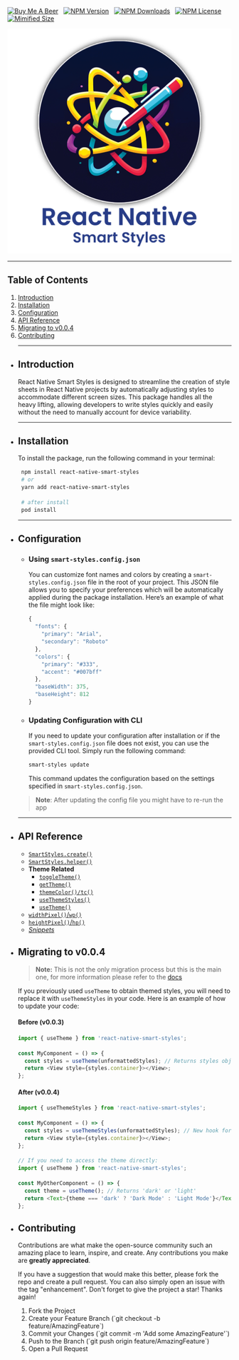 <p align="center">

[![Buy Me A Beer](https://badgen.net/static/buymeacoffee/Buy%20Me%20A%20Beer?icon=&label=&color=cyan&labelColor=black&cache=300&scale=1.1)](https://www.buymeacoffee.com/bennykerido)
&nbsp;
[![NPM Version](https://badgen.net/npm/v/react-native-smart-styles?icon=npm&color=cyan&labelColor=black&label=Package&cache=300&scale=1.1)](https://www.npmjs.com/package/react-native-smart-styles)
&nbsp;
[![NPM Downloads](https://badgen.net/npm/dt/react-native-smart-styles?icon=npm&color=cyan&labelColor=black&label=Downloads&cache=300&scale=1.1)](https://www.npmjs.com/package/react-native-smart-styles)
&nbsp;
[![NPM License](https://badgen.net/npm/license/react-native-smart-styles?icon=npm&color=cyan&labelColor=black&label=License&cache=300&scale=1.1)](https://github.com/bennykerido/react-native-smart-styles/blob/main/LICENSE.md)
&nbsp;
[![Mimified Size](https://badgen.net/bundlephobia/min/react-native-smart-styles?color=cyan&labelColor=black&label=Minified%20Size&cache=300&scale=1.1)](https://github.com/bennykerido/react-native-smart-styles/blob/main/LICENSE.md)
&nbsp;

</p>

<p align="center">
    <img src="https://github.com/bennykerido/react-native-smart-styles/blob/main/media/RNSS-Transparent.png?raw=true" alt="Logo" />
</p>

---
## Table of Contents

1. [Introduction](#introduction)
1. [Installation](#installation)
1. [Configuration](#configuration)
1. [API Reference](#api-reference)
1. [Migrating to v0.0.4](#migrating-to-v004)
1. [Contributing](#contributing)


<ul>
<hr/>
<li>

## Introduction
React Native Smart Styles is designed to streamline the creation of style sheets in React Native projects by
automatically adjusting styles to accommodate different screen sizes. This package handles all the heavy lifting,
allowing developers to write styles quickly and easily without the need to manually account for device variability.
</li>
<hr/>

<li>

## Installation
To install the package, run the following command in your terminal:
  ```bash
   npm install react-native-smart-styles
   # or
   yarn add react-native-smart-styles

   # after install
   pod install
   ```
</li>
<hr/>

<li>

## Configuration
<ul>
<li>

### Using `smart-styles.config.json`
  You can customize font names and colors by creating a `smart-styles.config.json` file in the root of your project.
  This JSON file allows you to specify your preferences which will be automatically applied during the package
  installation. Here’s an example of what the file might look like:
  ```javascript
  {
    "fonts": {
      "primary": "Arial",
      "secondary": "Roboto"
    },
    "colors": {
      "primary": "#333",
      "accent": "#007bff"
    },
    "baseWidth": 375,
    "baseHeight": 812
  }
  ```
</li>
<li>

### Updating Configuration with CLI
  If you need to update your configuration after installation or if the `smart-styles.config.json` file does not
  exist, you can use the provided CLI tool. Simply run the following command:

  ```bash
  smart-styles update
  ```

  This command updates the configuration based on the settings specified in `smart-styles.config.json`.

</li>
</ul>

> **Note**: After updating the config file you might have to re-run the app
</li>
<hr/>
<li>

## API Reference
- [`SmartStyles.create()`](https://www.bennykerido.dev/react-native-smart-styles/docs/api/creating-styles#creating-styles)
- [`SmartStyles.helper()`](https://www.bennykerido.dev/react-native-smart-styles/docs/api/creating-styles#helper-function)
- **Theme Related**
    - [`toggleTheme()`](https://www.bennykerido.dev/react-native-smart-styles/docs/api/theme-related#toggletheme)
    - [`getTheme()`](https://www.bennykerido.dev/react-native-smart-styles/docs/api/theme-related#gettheme)
    - [`themeColor()/tc()`](https://www.bennykerido.dev/react-native-smart-styles/docs/api/theme-related#themecolor--tc)
    - [`useThemeStyles()`](https://www.bennykerido.dev/react-native-smart-styles/docs/api/theme-related#usethemestyles)
    - [`useTheme()`](https://www.bennykerido.dev/react-native-smart-styles/docs/api/theme-related#usetheme)
- [`widthPixel()`/`wp()`](https://www.bennykerido.dev/react-native-smart-styles/docs/api/utility-functions#widthpixel--wp)
- [`heightPixel()`/`hp()`](https://www.bennykerido.dev/react-native-smart-styles/docs/api/utility-functions#heightpixel--hp)
- [*Snippets*](https://www.bennykerido.dev/react-native-smart-styles/docs/snippets) ⁠

</li>
<li>

## Migrating to v0.0.4
> **Note:** This is not the only migration process but this is the main one, for more information please refer to the [docs](https://www.bennykerido.dev/react-native-smart-styles/docs/migration)

If you previously used `useTheme` to obtain themed styles, you will need to replace it with `useThemeStyles` in your code. Here is an example of how to update your code:

#### Before (v0.0.3)
```javascript
import { useTheme } from 'react-native-smart-styles';

const MyComponent = () => {
  const styles = useTheme(unformattedStyles); // Returns styles object
  return <View style={styles.container}></View>;
};
```

#### After (v0.0.4)
```javascript
import { useThemeStyles } from 'react-native-smart-styles';

const MyComponent = () => {
  const styles = useThemeStyles(unformattedStyles); // New hook for obtaining themed styles
  return <View style={styles.container}></View>;
};

// If you need to access the theme directly:
import { useTheme } from 'react-native-smart-styles';

const MyOtherComponent = () => {
  const theme = useTheme(); // Returns 'dark' or 'light'
  return <Text>{theme === 'dark' ? 'Dark Mode' : 'Light Mode'}</Text>;
};
```

</li>
<li>

## Contributing
Contributions are what make the open-source community such an amazing place to learn, inspire, and create. Any
contributions you make are **greatly appreciated**.

If you have a suggestion that would make this better, please fork the repo and create a pull request. You can also
simply open an issue with the tag "enhancement".
Don't forget to give the project a star! Thanks again!

<ol>
<li>Fork the Project</li>
<li>Create your Feature Branch (`git checkout -b feature/AmazingFeature`)</li>
<li>Commit your Changes (`git commit -m 'Add some AmazingFeature'`)</li>
<li>Push to the Branch (`git push origin feature/AmazingFeature`)</li>
<li>Open a Pull Request</li>
</ol>
</li>
</ul>
